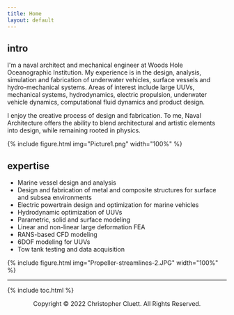 ```yaml
---
title: Home
layout: default
---
```


## intro
I'm a naval architect and mechanical engineer at Woods Hole Oceanographic Institution. My experience is in the design, analysis, simulation and fabrication of underwater vehicles, surface vessels and hydro-mechanical systems. Areas of interest include large UUVs, mechanical systems, hydrodynamics, electric propulsion, underwater vehicle dynamics, computational fluid dynamics and product design.

I enjoy the creative process of design and fabrication. To me, Naval Architecture offers the ability to blend architectural and artistic elements into design, while remaining rooted in physics.

{% include figure.html img="Picture1.png" width="100%" %}

## expertise
* Marine vessel design and analysis
* Design and fabrication of metal and composite structures for surface and subsea environments
* Electric powertrain design and optimization for marine vehicles
* Hydrodynamic optimization of UUVs
* Parametric, solid and surface modeling
* Linear and non-linear large deformation FEA
* RANS-based CFD modeling
* 6DOF modeling for UUVs
* Tow tank testing and data acquisition

{% include figure.html img="Propeller-streamlines-2.JPG" width="100%" %}

---------

{% include toc.html %}

<p style="text-align: center;">Copyright © 2022 Christopher Cluett. All Rights Reserved.</p>
